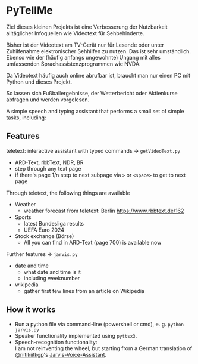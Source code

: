 # PyTellMe
Ziel dieses kleinen Projekts ist eine 
Verbesserung der Nutzbarkeit alltäglicher Infoquellen wie Videotext für Sehbehinderte.

Bisher ist der Videotext am TV-Gerät nur für Lesende oder unter Zuhilfenahme elektronischer Sehhilfen zu nutzen. 
Das ist sehr umständlich. Ebenso wie der (häufig anfangs ungewohnte) Ungang mit alles umfassenden Sprachassistenzprogrammen wie NVDA.
 
Da Videotext häufig auch online abrufbar ist, braucht man nur einen PC mit Python und dieses Projekt.

So lassen sich Fußballergebnisse, der Wetterbericht oder Aktienkurse abfragen und werden vorgelesen.

A simple speech and typing assistant that performs a small set of simple tasks, including:

## Features
teletext: interactive assistant with typed commands &rarr; `getVideoText.py`
* ARD-Text, rbbText, NDR, BR
* step through any text page
* if there's page 1/n step to next subpage via `>` or `<space>` to get to next page

Through teletext, the following things are available
* Weather
  * weather forecast from teletext: Berlin https://www.rbbtext.de/162
* Sports
  * latest Bundesliga results
  * UEFA Euro 2024
* Stock exchange (Börse)
  * All you can find in ARD-Text (page 700) is available now

Further features &rarr; `jarvis.py`
* date and time
  * what date and time is it
  * including weeknumber
* wikipedia
  * gather first few lines from an article on Wikipedia

## How it works

* Run a python file via command-line (powershell or cmd), e. g. `python jarvis.py`
* Speaker functionality implemented using `pyttsx3`.
* Speech-recognition functionality:<br>
I am not reinventing the wheel, but starting from a German translation of [@riitikiitkgp](https://github.com/riitikiitkgp/)'s [Jarvis-Voice-Assistant](https://github.com/riitikiitkgp/Jarvis-Voice-Assistant).
